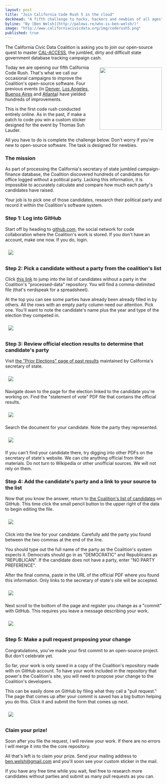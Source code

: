 ```yaml
---
layout: post
title: "Join California Code Rush 5 in the cloud"
deckhead: "A fifth challenge to hacks, hackers and newbies of all ages"
byline: "By [Ben Welsh](http://palewi.re/who-is-ben-welsh/)"
image: "http://www.californiacivicdata.org/img/coderush5.png"
published: true
---
```


The California Civic Data Coalition is asking you to join our open-source quest to master [CAL-ACCESS](/about/), the jumbled, dirty and difficult state government database tracking campaign cash.

<img src="/img/coderush5.png" height="200" style="margin: 8px 0 0 14px; float:right;">

Today we are opening our fifth California Code Rush. That's what we call our occasional campaigns to improve the Coalition's open-source software. Four previous events (in [Denver](https://www.californiacivicdata.org/2016/03/07/code-rush-4/), [Los Angeles](https://www.californiacivicdata.org/2015/09/22/code-rush-3/), [Buenos Aires](https://www.californiacivicdata.org/2015/08/18/code-rush-2/) and [Atlanta](https://www.californiacivicdata.org/2015/03/11/code-rush-recap/))  have yielded hundreds of improvements.

This is the first code rush conducted entirely online. As in the past, if make a patch to code you win a custom sticker designed for the event by Thomas Suh Lauder.

All you have to do is complete the challenge below. Don't worry if you're new to open-source software. The task is designed for newbies.

### The mission

As part of processing the California's secretary of state jumbled campaign-finance database, the Coalition discovered hundreds of candidates for office logged without a political party. Lacking this information, it is impossible to accurately calculate and compare how much each party's candidates have raised.

Your job is to pick one of those candidates, research their political party and record it within the Coalition's software system.

### Step 1: Log into GitHub

Start off by heading to [github.com](http://www.github.com), the social network for code collaboration where the Coalition's work is stored. If you don't have an account, make one now. If you do, login.

<img src="/img/coderush5-github.png" style="padding: 10px">

### Step 2: Pick a candidate without a party from the coalition's list

Click [this link](https://github.com/california-civic-data-coalition/django-calaccess-processed-data/blob/master/calaccess_processed/corrections/candidate_party.csv) to jump into the list of candidates without a party in the Coalition's "processed-data" repository. You will find a comma-delimited file (that's nerdspeak for a spreadsheet).

At the top you can see some parties have already been already filled in by others. All the rows with an empty party column need our attention. Pick one. You'll want to note the candidate's name plus the year and type of the election they competed in.

<img src="/img/coderush5-list.gif" style="padding: 10px">

### Step 3: Review official election results to determine that candidate's party

Visit [the "Prior Elections" page of past results](http://www.sos.ca.gov/elections/prior-elections/prior-statewide-elections/) maintained by California's secretary of state.

<img src="/img/coderush5-results.png" style="padding: 10px">

Navigate down to the page for the election linked to the candidate you're working on. Find the "statement of vote" PDF file that contains the official results.

<img src="/img/coderush5-pdf.gif" style="padding: 10px">

Search the document for your candidate. Note the party they represented.

<img src="/img/coderush5-find.gif" style="padding: 10px">

If you can't find your candidate there, try digging into other PDFs on the secretary of state's website. We can cite anything official from their materials. Do not turn to Wikipedia or other unofficial sources. We will not rely on them.

### Step 4: Add the candidate's party and a link to your source to the list

Now that you know the answer, return to [the Coalition's list of candidates](https://github.com/california-civic-data-coalition/django-calaccess-processed-data/blob/master/calaccess_processed/corrections/candidate_party.csv) on GitHub. This time click the small pencil button to the upper right of the data to begin editing the file.

<img src="/img/coderush5-edit.gif" style="padding: 10px">

Click into the line for your candidate. Carefully add the party you found between the two commas at the end of the line.

You should type out the full name of the party as the Coalition's system expects it. Democrats should go in as "DEMOCRATIC" and Republicans as "REPUBLICAN". If the candidate does not have a party, enter "NO PARTY PREFERENCE".

After the final comma, paste in the URL of the official PDF where you found this information. Only links to the secretary of state's site will be accepted.

<img src="/img/coderush5-typing.gif" style="padding: 10px">

Next scroll to the bottom of the page and register you change as a "commit" with GitHub. This requires you leave a message describing your work.

<img src="/img/coderush5-commit.gif" style="padding: 10px">

### Step 5: Make a pull request proposing your change

Congratulations, you've made your first commit to an open-source project. But don't celebrate yet.

So far, your work is only saved in a copy of the Coalition's repository made with on GitHub account. To have your work included in the repository that power's the Coalition's site, you will need to propose your change to the Coalition's developers.

This can be easily done on GitHub by filing what they call a "pull request." The page that comes up after your commit is saved has a big button helping you do this. Click it and submit the form that comes up next.

<img src="/img/coderush5-pr.gif" style="padding: 10px">

### Claim your prize!

Soon after you file the request, I will review your work. If there are no errors I will merge it into the the core repository.

All that's left is to claim your prize. Send your mailing address to [ben.welsh@gmail.com](mailto:ben.welsh@gmail.com) and you'll soon see your custom sticker in the mail.

If you have any free time while you wait, feel free to research more candidates without parties and submit as many pull requests as you can.
